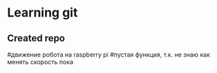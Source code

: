 # Learning git
## Created repo
#движение робота на raspberry pi
#пустая функция, т.к. не знаю как менять скорость пока
